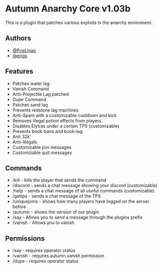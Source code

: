 # Autumn Anarchy Core v1.03b

This is a plugin that patches various exploits in the anarchy enviroment. 



## Authors

- [@PceLmao](https://www.github.com/EthxnDev)
- [@engo](https://www.github.com/joeengo)


## Features

- Patches water lag
- Vanish Command
- Anti-Projectile Lag patched
- Dupe Command
- Patches sand lag
- Prevents redstone lag machines
- Anti-Spam with a customizable cooldown and kick
- Removes illegal potion effects from players.
- Disables Elytras under a certain TPS (customizable)
- Prevents book-bans and book-lag
- Anti 32k'
- Anti-Illegals
- Customizable join messages
- Customizable quit messages

## Commands

- /kill - kills the player that sends the command 
- /discord - sends a chat message showing your discord (customizable)
- /help - sends a chat message of all useful commands (customizable)
- /gettps - sends a chat message of the TPS
- /uniquejoins - shows how many players have logged on the server before
- /autumn - shows the version of our plugin
- /say - Allows you to send a message through the plugins prefix
- /vanish - Allows you to vanish

## Permissions

- /say - requires operator status
- /vanish - requires autumn.vanish permission
- /dupe - requires operator status
